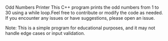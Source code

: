 Odd Numbers Printer
This C++ program prints the odd numbers from 1 to 30 using a while loop.Feel free to contribute or modify the code as needed. If you encounter any issues or have suggestions, please open an issue.

Note: This is a simple program for educational purposes, and it may not handle edge cases or input validation.

